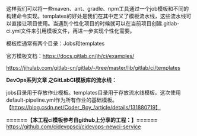 这样我们可以将一些maven、ant、gradle、npm工具通过一个job模板和不同的构建命令实现。templates的好处是我们在其中定义了模板流水线，这些流水线可以直接让项目使用。当遇到个性化项目的时候就可以在当前项目创建.gitlab-ci.yml文件来引用模板文件，再进一步实现个性化需要。

模板库通常有两个目录：Jobs和templates

官方模板文档：https://docs.gitlab.cn/jh/ci/examples/

https://jihulab.com/gitlab-cn/gitlab/-/tree/master/lib/gitlab/ci/templates

**DevOps系列文章 之GitLabCI模板库的流水线：**

jobs目录用于存放作业模板。templates目录用于存放流水线模板。这次使用default-pipeline.yml作为所有作业的基础模板。【https://blog.csdn.net/Coder_Boy_/article/details/131880719】

**======【本工程ci模板参考自github上分享的工程：】======** 
https://github.com/cidevopsci/cidevops-newci-service

